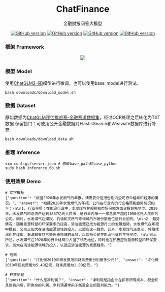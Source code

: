 <p align="center">
  <h1 align="center">ChatFinance</h3>
  <p align="center">金融财报问答大模型</p>
  <p align="center">
  </p>
  <p align="center">
    <a href="https://github.com/KylinC/ChatFinance"><img src="https://img.shields.io/badge/release-v0.0.1-blue" alt="GitHub version"></a>
    <a href="https://github.com/KylinC/ChatFinance"><img src="https://img.shields.io/badge/ROCm-v5.5-orange" alt="GitHub version"></a>
    <a href="https://github.com/KylinC/ChatFinance"><img src="https://img.shields.io/badge/elasticsearch-v8.9.0-yellowgreen" alt="GitHub version"></a>
    <a href="https://github.com/KylinC/eMarkDown"><img src="https://img.shields.io/badge/weaviate-v1.19.5-lightgrey" alt="GitHub version"></a>
  </p>
</p>


### 框架 Framework 



<div align="center"><img src="http://kylinhub.oss-cn-shanghai.aliyuncs.com/uPic/CF.png" style="width=40%;"/></div>

### 模型 Model
使用[ChatGLM2-6B](https://huggingface.co/THUDM/chatglm2-6b)模型进行微调，也可以使用base_model进行测试。

```
bash downloads/download_model.sh
```

### 数据 Dataset

原始数据为[ChatGLM评估挑战赛-金融赛道数据集](https://modelscope.cn/datasets/modelscope/chatglm_llm_fintech_raw_dataset/summary)，经过OCR处理之后转化为TXT数据
保留接口：可使用公开金融数据对ElasticSearch和Weaviate数据库进行补充

```
bash downloads/download_data.sh
```


### 推理 Inference


```
vim configs/server.json # 修改base_path和base_python
sudo bash inference_6b.sh 
```

### 使用效果 Demo

```
# 文字概括
{"question": "根据2020年水发燃气的年报，请简要介绍报告期内公司行业格局和趋势的情况。", "answer": "根据2020年水发燃气的年报，公司在行业内的行业格局和趋势情况如下：\n\n1. 行业格局：在能源行业中，水发煤气在规模和市场份额方面占据领先地位。2020年，水发燃气的总资产达到1867亿元人民币，是行业内唯一一家总资产超过1000亿元人民币的公司。同时，水发煤气在煤炭、石油和天然气等领域的市场份额也位居行业前列。\n\n2. 趋势情况：随着能源转型和环保要求的提高，清洁能源已成为能源行业的发展趋势。水发煤气在年报中提到，公司正加大在清洁能源领域的投入，以适应这一趋势。此外，水发煤气还表示，将继续深化在煤炭、石油和天然气等传统领域的业务，以保持公司在能源行业的主导地位。\n\n综上所述，水发煤气在2020年的行业格局中占据了领先地位，同时也在积极应对能源转型和环保要求，加大在清洁能源领域的投入，以适应清洁能源的发展趋势。"}

# 检索
{"question": "江化微2019年研发费用和财务费用分别是多少元?", "answer": "江化微2019年研发费用为5.49亿元，财务费用为1.99亿元。"}

# 开放问题
{"question": "什么是净利润？", "answer": "净利润是指企业在扣除所有成本、税金和其他费用后，所剩余的利润。净利润通常用于衡量企业的盈利能力。"}
```





